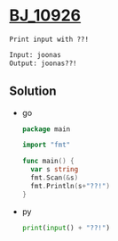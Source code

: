 # [BJ_10926](https://acmicpc.net/problem/10926)

```en
Print input with ??!
```

```txt
Input: joonas
Output: joonas??!
```

## Solution

* go

  ```go
  package main

  import "fmt"

  func main() {
    var s string
    fmt.Scan(&s)
    fmt.Println(s+"??!")
  }
  ```

* py

  ```py
  print(input() + "??!")
  ```
